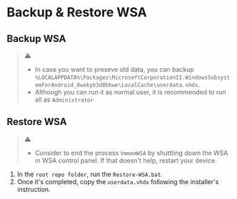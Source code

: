 # Backup & Restore WSA

## Backup WSA

> :warning:
>
> - In case you want to preseve old data, you can backup `%LOCALAPPDATA%\Packages\MicrosoftCorporationII.WindowsSubsystemForAndroid_8wekyb3d8bbwe\LocalCache\userdata.vhdx`.
> - Although you can run it as normal user, it is recommended to run all as `Administrator`

## Restore WSA

> :warning:
>
> - Consider to end the process `VmmemWSA` by shuttting down the WSA in WSA control panel. If that doesn't help, restart your device.

1. In the `root repo folder`, run the `Restore-WSA.bat`.
2. Once it's completed, copy the `userdata.vhdx` following the installer's instruction.
